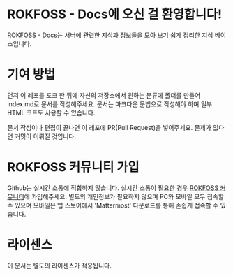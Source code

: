 # ROKFOSS - Docs에 오신 걸 환영합니다!

ROKFOSS - Docs는 서버에 관련한 지식과 정보들을 모아 보기 쉽게 정리한 지식 베이스입니다.

# 기여 방법

먼저 이 레포를 포크 한 뒤에 자신의 저장소에서 원하는 분류에 폴더를 만들어 index.md로 문서를 작성해주세요. 문서는 마크다운 문법으로 작성해야 하며 일부 HTML 코드도 사용할 수 있습니다. 

문서 작성이나 편집이 끝나면 이 레포에 PR(Pull Request)을 넣어주세요. 문제가 없다면 커밋이 이뤄질 것입니다.

# ROKFOSS 커뮤니티 가입

Github는 실시간 소통에 적합하지 않습니다. 실시간 소통이 필요한 경우 [ROKFOSS 커뮤니티](https://chat.krfoss.org)에 가입해주세요. 별도의 개인정보가 필요하지 않으며 PC와 모바일 모두 접속할 수 있으며 모바일은 앱 스토어에서 'Mattermost' 다운로드를 통해 손쉽게 접속할 수 있습니다.

# 라이센스

이 문서는 별도의 라이센스가 적용됩니다. 